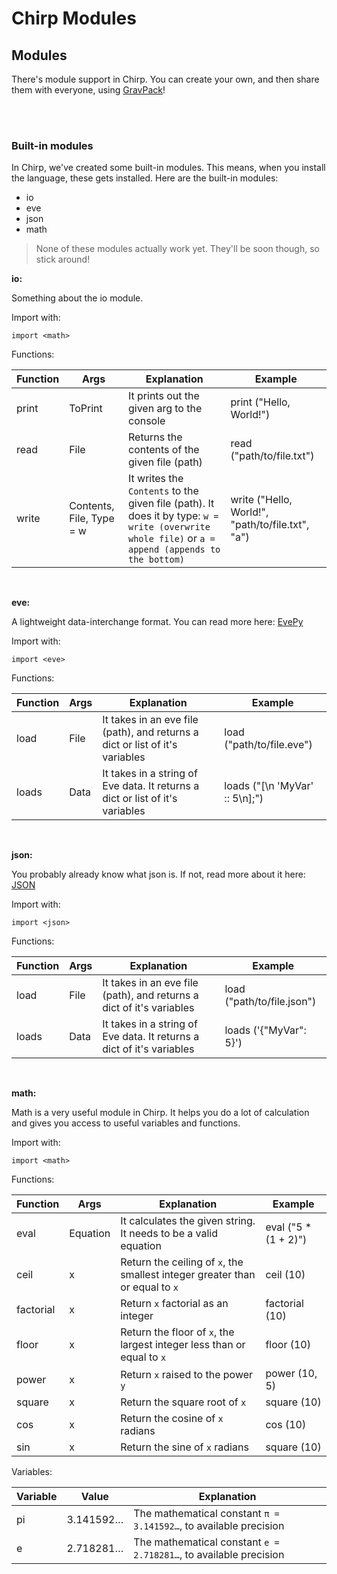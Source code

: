 # Chirp Modules
## Modules

There's module support in Chirp. You can create your own, and then share them with everyone, using [GravPack](https://github.com/Dmunch04/GravPack)!

<br><br>

### Built-in modules

In Chirp, we've created some built-in modules. This means, when you install the language, these gets installed. Here are the built-in modules:
- io
- eve
- json
- math

> None of these modules actually work yet. They'll be soon though, so stick around!

**io:**

Something about the io module.

Import with:
```chirp
import <math>
```

Functions:

| Function | Args | Explanation | Example |
| --- | --- | --- | --- |
| print | ToPrint | It prints out the given arg to the console | print ("Hello, World!") |
| read | File | Returns the contents of the given file (path) | read ("path/to/file.txt") |
| write | Contents, File, Type = w | It writes the `Contents` to the given file (path). It does it by type: `w = write (overwrite whole file)` or `a = append (appends to the bottom)` | write ("Hello, World!", "path/to/file.txt", "a") |

<br>

**eve:**

A lightweight data-interchange format. You can read more here: [EvePy](https://github.com/Dmunch04/EVEPY)

Import with:
```chirp
import <eve>
```

Functions:

| Function | Args | Explanation | Example |
| --- | --- | --- | --- |
| load | File | It takes in an eve file (path), and returns a dict or list of it's variables | load ("path/to/file.eve") |
| loads | Data | It takes in a string of Eve data. It returns a dict or list of it's variables | loads ("[\n  'MyVar' :: 5\n];") |

<br>

**json:**

You probably already know what json is. If not, read more about it here: [JSON](https://www.json.org/)

Import with:
```chirp
import <json>
```

Functions:

| Function | Args | Explanation | Example |
| --- | --- | --- | --- |
| load | File | It takes in an eve file (path), and returns a dict of it's variables | load ("path/to/file.json") |
| loads | Data | It takes in a string of Eve data. It returns a dict of it's variables | loads ('{"MyVar": 5}') |

<br>

**math:**

Math is a very useful module in Chirp. It helps you do a lot of calculation and gives you access to useful variables and functions.

Import with:
```chirp
import <math>
```

Functions:

| Function | Args | Explanation | Example |
| --- | --- | --- | --- |
| eval | Equation | It calculates the given string. It needs to be a valid equation | eval ("5 * (1 + 2)") |
| ceil | x | Return the ceiling of `x`, the smallest integer greater than or equal to `x` | ceil (10) |
| factorial | x | Return `x` factorial as an integer | factorial (10) |
| floor | x | Return the floor of `x`, the largest integer less than or equal to `x` | floor (10) |
| power | x | Return `x` raised to the power `y` | power (10, 5) |
| square | x | Return the square root of `x` | square (10) |
| cos | x | Return the cosine of `x` radians | cos (10) |
| sin | x | Return the sine of `x` radians | square (10) |

Variables:

| Variable | Value | Explanation |
| --- | --- | --- |
| pi | 3.141592… | The mathematical constant `π = 3.141592…`, to available precision | square (10) |
| e | 2.718281… | The mathematical constant `e = 2.718281…`, to available precision | square (10) |
